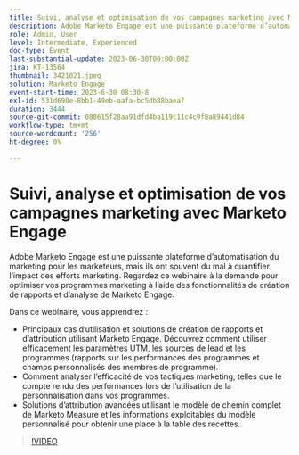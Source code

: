 ```yaml
---
title: Suivi, analyse et optimisation de vos campagnes marketing avec Marketo Engage
description: Adobe Marketo Engage est une puissante plateforme d’automatisation du marketing pour les marketeurs, mais ils ont souvent du mal à quantifier l’impact des efforts marketing. Regardez ce webinaire à la demande pour optimiser vos programmes marketing à l’aide des fonctionnalités de création de rapports et d’analyse de Marketo Engage. Dans ce webinaire, vous apprendrez -   Principaux cas d’utilisation et solutions de création de rapports et d’attribution utilisant Marketo Engage. Découvrez comment utiliser efficacement les paramètres UTM, les sources de lead et les programmes (rapports sur les performances des programmes et champs personnalisés des membres de programme).  Comment analyser l’efficacité de vos tactiques marketing, telles que le compte rendu des performances lors de l’utilisation de la personnalisation dans vos programmes.   Solutions d’attribution avancées utilisant le modèle de chemin complet de Marketo Measure et les informations exploitables du modèle personnalisé pour obtenir une place à la table des recettes.
role: Admin, User
level: Intermediate, Experienced
doc-type: Event
last-substantial-update: 2023-06-30T00:00:00Z
jira: KT-13564
thumbnail: 3421021.jpeg
solution: Marketo Engage
event-start-time: 2023-6-30 08:30-8
exl-id: 531d690e-8bb1-49eb-aafa-bc5db88baea7
duration: 3444
source-git-commit: 088615f28aa91dfd4ba119c11c4c9f8a89441d84
workflow-type: tm+mt
source-wordcount: '256'
ht-degree: 0%

---
```


# Suivi, analyse et optimisation de vos campagnes marketing avec Marketo Engage

Adobe Marketo Engage est une puissante plateforme d’automatisation du marketing pour les marketeurs, mais ils ont souvent du mal à quantifier l’impact des efforts marketing. Regardez ce webinaire à la demande pour optimiser vos programmes marketing à l’aide des fonctionnalités de création de rapports et d’analyse de Marketo Engage.

Dans ce webinaire, vous apprendrez :

* Principaux cas d’utilisation et solutions de création de rapports et d’attribution utilisant Marketo Engage. Découvrez comment utiliser efficacement les paramètres UTM, les sources de lead et les programmes (rapports sur les performances des programmes et champs personnalisés des membres de programme).
* Comment analyser l’efficacité de vos tactiques marketing, telles que le compte rendu des performances lors de l’utilisation de la personnalisation dans vos programmes.
* Solutions d’attribution avancées utilisant le modèle de chemin complet de Marketo Measure et les informations exploitables du modèle personnalisé pour obtenir une place à la table des recettes.

>[!VIDEO](https://video.tv.adobe.com/v/3421021/?learn=on)
